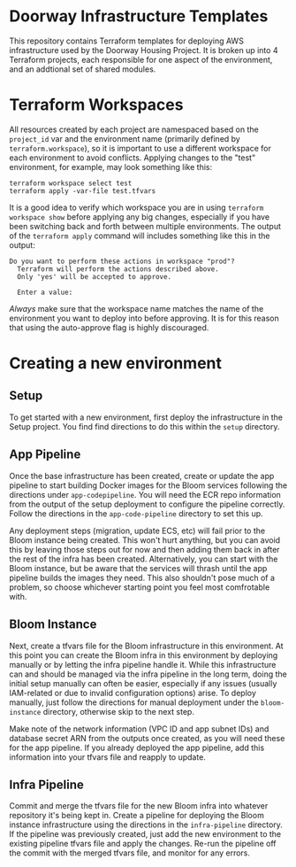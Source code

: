 # Doorway Infrastructure Templates

This repository contains Terraform templates for deploying AWS infrastructure used by the Doorway Housing Project. It is broken up into 4 Terraform projects, each responsible for one aspect of the environment, and an addtional set of shared modules.

# Terraform Workspaces

All resources created by each project are namespaced based on the `project_id` var and the environment name (primarily defined by `terraform.workspace`), so it is important to use a different workspace for each environment to avoid conflicts. Applying changes to the "test" environment, for example, may look something like this:

```
terraform workspace select test
terraform apply -var-file test.tfvars
```

It is a good idea to verify which workspace you are in using `terraform workspace show` before applying any big changes, especially if you have been switching back and forth between multiple environments. The output of the `terraform apply` command will includes something like this in the output:

```
Do you want to perform these actions in workspace "prod"?
  Terraform will perform the actions described above.
  Only 'yes' will be accepted to approve.

  Enter a value:
```

_Always_ make sure that the workspace name matches the name of the environment you want to deploy into before approving. It is for this reason that using the auto-approve flag is highly discouraged.

# Creating a new environment

## Setup

To get started with a new environment, first deploy the infrastructure in the Setup project. You find find directions to do this within the `setup` directory.

## App Pipeline

Once the base infrastructure has been created, create or update the app pipeline to start building Docker images for the Bloom services following the directions under `app-codepipeline`. You will need the ECR repo information from the output of the setup deployment to configure the pipeline correctly. Follow the directions in the `app-code-pipeline` directory to set this up.

Any deployment steps (migration, update ECS, etc) will fail prior to the Bloom instance being created. This won't hurt anything, but you can avoid this by leaving those steps out for now and then adding them back in after the rest of the infra has been created. Alternatively, you can start with the Bloom instance, but be aware that the services will thrash until the app pipeline builds the images they need. This also shouldn't pose much of a problem, so choose whichever starting point you feel most comfrotable with.

## Bloom Instance

Next, create a tfvars file for the Bloom infrastructure in this environment. At this point you can create the Bloom infra in this environment by deploying manually or by letting the infra pipeline handle it. While this infrastructure can and should be managed via the infra pipeline in the long term, doing the initial setup manually can often be easier, especially if any issues (usually IAM-related or due to invalid configuration options) arise. To deploy manually, just follow the directions for manual deployment under the `bloom-instance` directory, otherwise skip to the next step.

Make note of the network information (VPC ID and app subnet IDs) and database secret ARN from the outputs once created, as you will need these for the app pipeline. If you already deployed the app pipeline, add this information into your tfvars file and reapply to update.

## Infra Pipeline

Commit and merge the tfvars file for the new Bloom infra into whatever repository it's being kept in. Create a pipeline for deploying the Bloom instance infrastructure using the directions in the `infra-pipeline` directory. If the pipeline was previously created, just add the new environment to the existing pipeline tfvars file and apply the changes. Re-run the pipeline off the commit with the merged tfvars file, and monitor for any errors.
